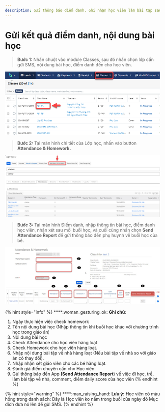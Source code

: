 ```yaml
---
description: Gửi thông báo điểm danh, Ghi nhận học viên làm bài tập sau mỗi buổi học.
---
```


# Gửi kết quả điểm danh, nội dung bài học

> &#x20;**Bước 1:** Nhấn chuột vào module Classes, sau đó nhấn chọn lớp cần gửi SMS, nội dung bài học, điểm danh đến cho học viên.

![](../.gitbook/assets/LamBT1.png)

> **Bước 2:** Tại màn hình chi tiết của Lớp học, nhấn vào button **Attendance & Homework.**

![](../.gitbook/assets/LamBT2.png)

> **Bước 3:** Tại màn hình Điểm danh, nhập thông tin bài học, điểm danh học viên, nhận xét sau mỗi buổi học, và cuối cùng nhấn chọn **Send Attendance Report** để gửi thông báo đến phụ huynh về buổi học của bé.

![](../.gitbook/assets/app.jpg)

{% hint style="info" %}
****:woman\_gesturing\_ok: **Ghi chú**:

1. Ngày thực hiện việc check homework
2. Tên nội dung bài học (Nhập thông tin khi buổi học khác với chương trình học trong giáo án)
3. Nội dung bài học
4. Check Attendance cho học viên hàng loạt
5. Check Homework cho học viên hàng loạt.
6. Nhập nội dung bài tập về nhà hàng loạt (Nếu bài tập về nhà so với giáo án có thay đổi).
7. Nhập nhận xét giáo viên cho các bé hàng loạt.
8. Đánh giá điểm chuyên cần cho Học viên.
9. Gửi thông báo đến App **(Send Attendance Report**) về việc đi học, trể, làm bài tập về nhà, comment, điểm daily score của học viên
{% endhint %}

{% hint style="warning" %}
****:man\_raising\_hand: **Lưu ý:** Học viên có màu hồng trong danh sách: Đây là Học viên ko nằm trong buổi của ngày đó Mục đích đưa nó lên để gửi SMS.
{% endhint %}

